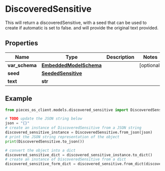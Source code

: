 # DiscoveredSensitive

This will return a discoveredSensitive, with a seed that can be used to create if automatic is set to false. and will provide the original text provided.

## Properties

Name | Type | Description | Notes
------------ | ------------- | ------------- | -------------
**var_schema** | [**EmbeddedModelSchema**](EmbeddedModelSchema) |  | [optional] 
**seed** | [**SeededSensitive**](SeededSensitive) |  | 
**text** | **str** |  | 

## Example

```python
from pieces_os_client.models.discovered_sensitive import DiscoveredSensitive

# TODO update the JSON string below
json = "{}"
# create an instance of DiscoveredSensitive from a JSON string
discovered_sensitive_instance = DiscoveredSensitive.from_json(json)
# print the JSON string representation of the object
print(DiscoveredSensitive.to_json())

# convert the object into a dict
discovered_sensitive_dict = discovered_sensitive_instance.to_dict()
# create an instance of DiscoveredSensitive from a dict
discovered_sensitive_form_dict = discovered_sensitive.from_dict(discovered_sensitive_dict)
```



